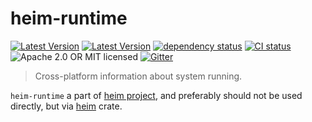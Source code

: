 # heim-runtime

[![Latest Version](https://img.shields.io/crates/v/heim-runtime.svg)](https://crates.io/crates/heim-runtime)
[![Latest Version](https://docs.rs/heim-runtime/badge.svg)](https://docs.rs/heim-runtime)
[![dependency status](https://deps.rs/crate/heim-runtime/0.0.5/status.svg)](https://deps.rs/crate/heim-runtime/0.0.5)
[![CI status](https://github.com/heim-rs/heim/workflows/Continuous%20integration/badge.svg)](https://github.com/heim-rs/heim/actions?workflow=Continuous+integration)
![Apache 2.0 OR MIT licensed](https://img.shields.io/badge/license-Apache2.0%2FMIT-blue.svg)
[![Gitter](https://badges.gitter.im/heim-rs/heim.svg)](https://gitter.im/heim-rs/heim)

> Cross-platform information about system running.

`heim-runtime` a part of [heim project](https://github.com/heim-rs),
and preferably should not be used directly,
but via [heim](https://crates.io/crates/heim) crate.
